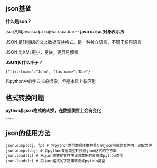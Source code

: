 ## json基础

**什么是json？**

json又叫java script object notation -- **java script 对象表示法**

JSON 是轻量级的文本数据交换格式，是一种独立语言，不同于任何语言

JSON 比XML更小，更快，更容易解析

**JSON长什么样子？**

```
{"firtstname":"John", "lastname":"Doe"}
```

和python中的字典长的很像，但是本质上有区别

## 格式转换问题

**python和json格式的转换，在数据类型上会有变化**

<img src="http://ww1.sinaimg.cn/large/005KJzqrgy1gmxoqzhal6j31mw12eqjo.jpg" alt="image.png" style="zoom: 33%;" />

## json的使用方法

```
json.dump(obj, fp) # 将python类型数据转换并保存到json格式的文件内，读取文件
json.dumps(obj) # 将python数据类型转换成json格式的字符串
json.load(fp) # 从json格式的文件中读取数据并转换成python类型
json.loads(s) # 将json格式的字符串转换成python类型
```

